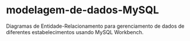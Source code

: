 # modelagem-de-dados-MySQL

Diagramas de Entidade-Relacionamento para gerenciamento de dados de diferentes estabelecimentos usando MySQL Workbench.